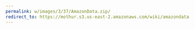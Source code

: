 ```yaml
---
permalink: w/images/3/37/AmazonData.zip/
redirect_to: https://mothur.s3.us-east-2.amazonaws.com/wiki/amazondata.zip
---
```


